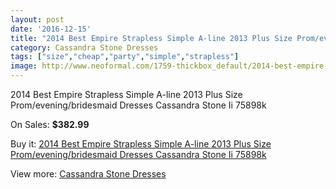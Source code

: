 ```yaml
---
layout: post
date: '2016-12-15'
title: "2014 Best Empire Strapless Simple A-line 2013 Plus Size Prom/evening/bridesmaid Dresses Cassandra Stone Ii 75898k"
category: Cassandra Stone Dresses
tags: ["size","cheap","party","simple","strapless"]
image: http://www.neoformal.com/1759-thickbox_default/2014-best-empire-strapless-simple-a-line-2013-plus-size-prom-evening-bridesmaid-dresses-cassandra-stone-ii-75898k.jpg
---
```

2014 Best Empire Strapless Simple A-line 2013 Plus Size Prom/evening/bridesmaid Dresses Cassandra Stone Ii 75898k

On Sales: **$382.99**
<a href="https://www.neoformal.com/en/cassandra-stone-dresses/634-2014-best-empire-strapless-simple-a-line-2013-plus-size-prom-evening-bridesmaid-dresses-cassandra-stone-ii-75898k.html"><amp-img layout="responsive" width="600" height="600" src="//www.neoformal.com/1759-thickbox_default/2014-best-empire-strapless-simple-a-line-2013-plus-size-prom-evening-bridesmaid-dresses-cassandra-stone-ii-75898k.jpg" alt="2014 Best Empire Strapless Simple A-line 2013 Plus Size Prom/evening/bridesmaid Dresses Cassandra Stone Ii 75898k 0" /></a>
<a href="https://www.neoformal.com/en/cassandra-stone-dresses/634-2014-best-empire-strapless-simple-a-line-2013-plus-size-prom-evening-bridesmaid-dresses-cassandra-stone-ii-75898k.html"><amp-img layout="responsive" width="600" height="600" src="//www.neoformal.com/1762-thickbox_default/2014-best-empire-strapless-simple-a-line-2013-plus-size-prom-evening-bridesmaid-dresses-cassandra-stone-ii-75898k.jpg" alt="2014 Best Empire Strapless Simple A-line 2013 Plus Size Prom/evening/bridesmaid Dresses Cassandra Stone Ii 75898k 1" /></a>
<a href="https://www.neoformal.com/en/cassandra-stone-dresses/634-2014-best-empire-strapless-simple-a-line-2013-plus-size-prom-evening-bridesmaid-dresses-cassandra-stone-ii-75898k.html"><amp-img layout="responsive" width="600" height="600" src="//www.neoformal.com/1761-thickbox_default/2014-best-empire-strapless-simple-a-line-2013-plus-size-prom-evening-bridesmaid-dresses-cassandra-stone-ii-75898k.jpg" alt="2014 Best Empire Strapless Simple A-line 2013 Plus Size Prom/evening/bridesmaid Dresses Cassandra Stone Ii 75898k 2" /></a>
<a href="https://www.neoformal.com/en/cassandra-stone-dresses/634-2014-best-empire-strapless-simple-a-line-2013-plus-size-prom-evening-bridesmaid-dresses-cassandra-stone-ii-75898k.html"><amp-img layout="responsive" width="600" height="600" src="//www.neoformal.com/1760-thickbox_default/2014-best-empire-strapless-simple-a-line-2013-plus-size-prom-evening-bridesmaid-dresses-cassandra-stone-ii-75898k.jpg" alt="2014 Best Empire Strapless Simple A-line 2013 Plus Size Prom/evening/bridesmaid Dresses Cassandra Stone Ii 75898k 3" /></a>

Buy it: [2014 Best Empire Strapless Simple A-line 2013 Plus Size Prom/evening/bridesmaid Dresses Cassandra Stone Ii 75898k](https://www.neoformal.com/en/cassandra-stone-dresses/634-2014-best-empire-strapless-simple-a-line-2013-plus-size-prom-evening-bridesmaid-dresses-cassandra-stone-ii-75898k.html "2014 Best Empire Strapless Simple A-line 2013 Plus Size Prom/evening/bridesmaid Dresses Cassandra Stone Ii 75898k")

View more: [Cassandra Stone Dresses](https://www.neoformal.com/en/8-cassandra-stone-dresses "Cassandra Stone Dresses")